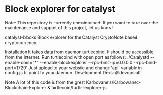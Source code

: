 # Block explorer for catalyst
Note: This repository is currently unmaintained. If you want to take over the maintenance and support of this project, let us know!

catalyst-blocks
Block explorer for the Catalyst CryptoNote based cryptocurrency.

Installation
It takes data from daemon turtlecoind. It should be accessible from the Internet. Run turtlecoind with open port as follows:
./Catalystd --enable-cors="*" --enable-blockexplorer --rpc-bind-ip=0.0.0.0 --rpc-bind-port=17291
Just upload to your website and change 'api' variable in config.js to point to your daemon.
Development
Devs: @devopsralf

Note
A lot of this code is from the great Karbovanets/Karbowanec-Blockchain-Explorer & turtlecoin/turtle-explorer-js
